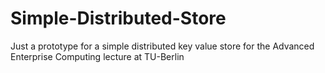 # Simple-Distributed-Store
Just a prototype for a simple distributed key value store for the Advanced Enterprise Computing lecture at TU-Berlin
